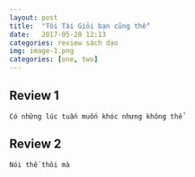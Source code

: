 ```yaml
---
layout: post
title:  "Tôi Tài Giỏi bạn cũng thế"
date:   2017-05-20 12:13
categories: review sách dạo
img: image-1.png
categories: [one, two]
---
```


## Review 1
	Có những lúc tuấn muốn khóc nhưng không thể
## Review 2
	Nói thế thôi mà
